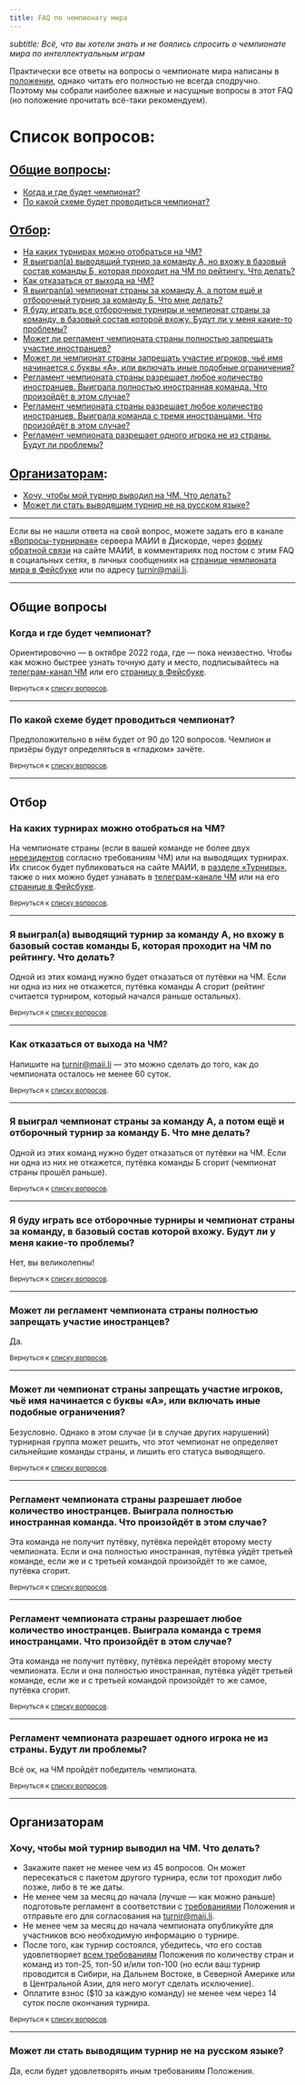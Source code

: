 ```yaml
---
title: FAQ по чемпионату мира
---
```


*subtitle: Всё, что вы хотели знать и не боялись спросить о чемпионате мира по интеллектуальным играм*

Практически все ответы на вопросы о чемпионате мира написаны в [положении](https://www.maii.li/docs/2022-01-06-polozhenie-o-chempionate-mira/), однако читать его полностью не всегда сподручно. Поэтому мы собрали наиболее важные и насущные вопросы в этот FAQ (но положение прочитать всё-таки рекомендуем). 

# <a name="list"></a>Список вопросов:

## [Общие вопросы](#common):
- [Когда и где будет чемпионат?](#where)
- [По какой схеме будет проводиться чемпионат?](#scheme)

## [Отбор](#otbor):
- [На каких турнирах можно отобраться на ЧМ?](#tournaments)
- [Я выиграл(а) выводящий турнир за команду А, но вхожу в базовый состав команды Б, которая проходит на ЧМ по рейтингу. Что делать?](#otbor_vs_rating)
- [Как отказаться от выхода на ЧМ?](#otkaz)
- [Я выиграл(а) чемпионат страны за команду А, а потом ещё и отборочный турнир за команду Б. Что мне делать?](#country_vs_otbor)
- [Я буду играть все отборочные турниры и чемпионат страны за команду, в базовый состав которой вхожу. Будут ли у меня какие-то проблемы?](#only-base)
- [Может ли регламент чемпионата страны полностью запрещать участие иностранцев?](#only-native)
- [Может ли чемпионат страны запрещать участие игроков, чьё имя начинается с буквы «А», или включать иные подобные ограничения?](#strange-bans)
- [Регламент чемпионата страны разрешает любое количество иностранцев. Выиграла полностью иностранная команда. Что произойдёт в этом случае?](#only-foreigners)
- [Регламент чемпионата страны разрешает любое количество иностранцев. Выиграла команда с тремя иностранцами. Что произойдёт в этом случае?](#few-foreigners)
- [Регламент чемпионата разрешает одного игрока не из страны. Будут ли проблемы?](#one-foreigner)

## [Организаторам](#organizers):
- [Хочу, чтобы мой турнир выводил на ЧМ. Что делать?](#tournament)
- [Может ли стать выводящим турнир не на русском языке?](#non-russian)

----

Если вы не нашли ответа на свой вопрос, можете задать его в канале [«Вопросы-турнирная»](https://discord.gg/aHPv4YHr5j) сервера МАИИ в Дискорде, через [форму обратной связи](https://www.chgk.info/contact) на сайте МАИИ, в комментариях под постом с этим FAQ в социальных сетях, в личных сообщениях на [странице чемпионата мира в Фейсбуке](https://www.facebook.com/worldchamp.maii) или по адресу <turnir@maii.li>.

---

## Общие вопросы<a name="common"></a>

### <a name="where"></a>Когда и где будет чемпионат?

Ориентировочно — в октябре 2022 года, где — пока неизвестно. Чтобы как можно быстрее узнать точную дату и место, подписывайтесь на [телеграм-канал ЧМ](https://t.me/worldchamp_maii) или его [страницу в Фейсбуке](https://www.facebook.com/worldchamp.maii).

<small>Вернуться к [списку вопросов](#list).</small>

---
 
### <a name="scheme"></a>По какой схеме будет проводиться чемпионат?

Предположительно в нём будет от 90 до 120 вопросов. Чемпион и призёры будут определяться в «гладком» зачёте.

<small>Вернуться к [списку вопросов](#list).</small>

---

## <a name="otbor"></a>Отбор

### <a name="tournaments"></a>На каких турнирах можно отобраться на ЧМ?

На чемпионате страны (если в вашей команде не более двух [нерезидентов](https://www.maii.li/docs/2022-01-06-polozhenie-o-chempionate-mira/#ref4) согласно требованиям ЧМ) или на выводящих турнирах. Их список будет публиковаться на сайте МАИИ, в [разделе «Турниры»](https://www.maii.li/p/aegis), также о них можно будет узнавать в [телеграм-канале ЧМ](https://t.me/worldchamp_maii) или на его [странице в Фейсбуке](https://www.facebook.com/worldchamp.maii).

<small>Вернуться к [списку вопросов](#list).</small>

---

### <a name="otbor_vs_rating"></a>Я выиграл(а) выводящий турнир за команду А, но вхожу в базовый состав команды Б, которая проходит на ЧМ по рейтингу. Что делать?

Одной из этих команд нужно будет отказаться от путёвки на ЧМ. Если ни одна из них не откажется, путёвка команды А сгорит (рейтинг считается турниром, который начался раньше остальных).

<small>Вернуться к [списку вопросов](#list).</small>

---

### <a name="otkaz"></a>Как отказаться от выхода на ЧМ?

Напишите на <turnir@maii.li> — это можно сделать до того, как до чемпионата осталось не менее 60 суток.

<small>Вернуться к [списку вопросов](#list).</small>

---

### <a name="coutry_vs_otbor"></a>Я выиграл чемпионат страны за команду А, а потом ещё и отборочный турнир за команду Б. Что мне делать?

Одной из этих команд нужно будет отказаться от путёвки на ЧМ. Если ни одна из них не откажется, путёвка команды Б сгорит (чемпионат страны прошёл раньше).

<small>Вернуться к [списку вопросов](#list).</small>

---

### <a name="only-base"></a>Я буду играть все отборочные турниры и чемпионат страны за команду, в базовый состав которой вхожу. Будут ли у меня какие-то проблемы?

Нет, вы великолепны!

<small>Вернуться к [списку вопросов](#list).</small>

---

### <a name="only-native"></a>Может ли регламент чемпионата страны полностью запрещать участие иностранцев?

Да.

<small>Вернуться к [списку вопросов](#list).</small>

---

### <a name="strange-bans"></a>Может ли чемпионат страны запрещать участие игроков, чьё имя начинается с буквы «А», или включать иные подобные ограничения?

Безусловно. Однако в этом случае (и в случае других нарушений) турнирная группа может решить, что этот чемпионат не определяет сильнейшие команды страны, и лишить его статуса выводящего.

<small>Вернуться к [списку вопросов](#list).</small>

---

### <a name="only-foreigners"></a>Регламент чемпионата страны разрешает любое количество иностранцев. Выиграла полностью иностранная команда. Что произойдёт в этом случае?

Эта команда не получит путёвку, путёвка перейдёт второму месту чемпионата. Если и она полностью иностранная, путёвка уйдёт третьей команде, если же и с третьей командой произойдёт то же самое, путёвка сгорит.

<small>Вернуться к [списку вопросов](#list).</small>

---

### <a name="few-foreigners"></a>Регламент чемпионата страны разрешает любое количество иностранцев. Выиграла команда с тремя иностранцами. Что произойдёт в этом случае?

Эта команда не получит путёвку, путёвка перейдёт второму месту чемпионата. Если и она полностью иностранная, путёвка уйдёт третьей команде, если же и с третьей командой произойдёт то же самое, путёвка сгорит.

<small>Вернуться к [списку вопросов](#list).</small>

---

### <a name="one-foreigner"></a>Регламент чемпионата разрешает одного игрока не из страны. Будут ли проблемы?

Всё ок, на ЧМ пройдёт победитель чемпионата.

<small>Вернуться к [списку вопросов](#list).</small>

---

## Организаторам<a name="organizers"></a>

### <a name="tournament"></a>Хочу, чтобы мой турнир выводил на ЧМ. Что делать?

- Закажите пакет не менее чем из 45 вопросов. Он может пересекаться с пакетом другого турнира, если тот проходит либо позже, либо в те же даты.
- Не менее чем за месяц до начала (лучше — как можно раньше) подготовьте регламент в соответствии с [требованиями](https://www.maii.li/docs/2022-01-06-polozhenie-o-chempionate-mira/#ref7) Положения и отправьте его для согласования на <turnir@maii.li>.
- Не менее чем за месяц до начала чемпионата опубликуйте для участников всю необходимую информацию о турнире.
- После того, как турнир состоялся, убедитесь, что его состав удовлетворяет [всем требованиям](https://www.maii.li/docs/2022-01-06-polozhenie-o-chempionate-mira/#ref7) Положения по количеству стран и команд из топ-25, топ-50 и/или топ-100 (но если ваш турнир проводится в Сибири, на Дальнем Востоке, в Северной Америке или в Центральной Азии, для него могут сделать исключение).
- Оплатите взнос ($10 за каждую команду) не менее чем через 14 суток после окончания турнира.

<small>Вернуться к [списку вопросов](#list).</small>

---

### <a name="non-russian"></a>Может ли стать выводящим турнир не на русском языке?

Да, если будет удовлетворять иным требованиям Положения.
